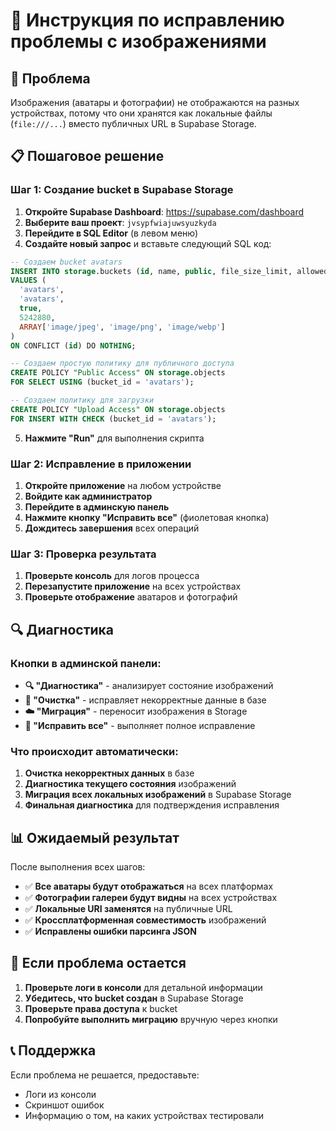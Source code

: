 # 🔧 Инструкция по исправлению проблемы с изображениями

## 🎯 Проблема
Изображения (аватары и фотографии) не отображаются на разных устройствах, потому что они хранятся как локальные файлы (`file:///...`) вместо публичных URL в Supabase Storage.

## 📋 Пошаговое решение

### Шаг 1: Создание bucket в Supabase Storage

1. **Откройте Supabase Dashboard**: https://supabase.com/dashboard
2. **Выберите ваш проект**: `jvsypfwiajuwsyuzkyda`
3. **Перейдите в SQL Editor** (в левом меню)
4. **Создайте новый запрос** и вставьте следующий SQL код:

```sql
-- Создаем bucket avatars
INSERT INTO storage.buckets (id, name, public, file_size_limit, allowed_mime_types)
VALUES (
  'avatars',
  'avatars',
  true,
  5242880,
  ARRAY['image/jpeg', 'image/png', 'image/webp']
)
ON CONFLICT (id) DO NOTHING;

-- Создаем простую политику для публичного доступа
CREATE POLICY "Public Access" ON storage.objects
FOR SELECT USING (bucket_id = 'avatars');

-- Создаем политику для загрузки
CREATE POLICY "Upload Access" ON storage.objects
FOR INSERT WITH CHECK (bucket_id = 'avatars');
```

5. **Нажмите "Run"** для выполнения скрипта

### Шаг 2: Исправление в приложении

1. **Откройте приложение** на любом устройстве
2. **Войдите как администратор**
3. **Перейдите в админскую панель**
4. **Нажмите кнопку "Исправить все"** (фиолетовая кнопка)
5. **Дождитесь завершения** всех операций

### Шаг 3: Проверка результата

1. **Проверьте консоль** для логов процесса
2. **Перезапустите приложение** на всех устройствах
3. **Проверьте отображение** аватаров и фотографий

## 🔍 Диагностика

### Кнопки в админской панели:

- **🔍 "Диагностика"** - анализирует состояние изображений
- **🧹 "Очистка"** - исправляет некорректные данные в базе
- **☁️ "Миграция"** - переносит изображения в Storage
- **🔧 "Исправить все"** - выполняет полное исправление

### Что происходит автоматически:

1. **Очистка некорректных данных** в базе
2. **Диагностика текущего состояния** изображений
3. **Миграция всех локальных изображений** в Supabase Storage
4. **Финальная диагностика** для подтверждения исправления

## 📊 Ожидаемый результат

После выполнения всех шагов:

- ✅ **Все аватары будут отображаться** на всех платформах
- ✅ **Фотографии галереи будут видны** на всех устройствах
- ✅ **Локальные URI заменятся** на публичные URL
- ✅ **Кроссплатформенная совместимость** изображений
- ✅ **Исправлены ошибки парсинга JSON**

## 🚨 Если проблема остается

1. **Проверьте логи в консоли** для детальной информации
2. **Убедитесь, что bucket создан** в Supabase Storage
3. **Проверьте права доступа** к bucket
4. **Попробуйте выполнить миграцию** вручную через кнопки

## 📞 Поддержка

Если проблема не решается, предоставьте:
- Логи из консоли
- Скриншот ошибок
- Информацию о том, на каких устройствах тестировали 